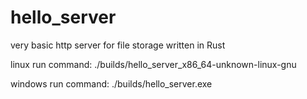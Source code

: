 # hello_server
very basic http server for file storage written in Rust

linux run command:
./builds/hello_server_x86_64-unknown-linux-gnu

windows run command:
./builds/hello_server.exe
